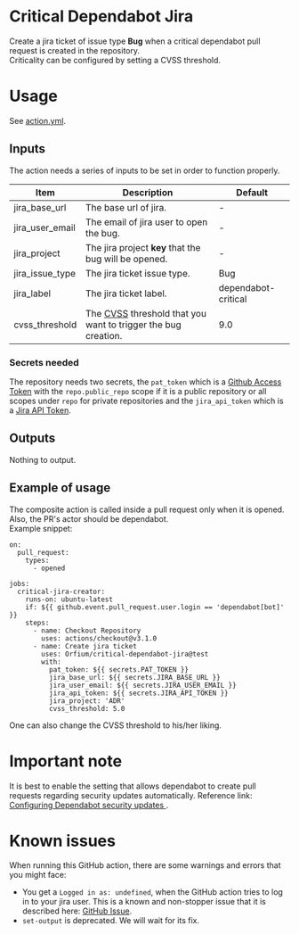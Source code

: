 # Critical Dependabot Jira
Create a jira ticket of issue type **Bug** when a critical dependabot pull request is created in the repository. \
Criticality can be configured by setting a CVSS threshold.

# Usage
See [action.yml](https://github.com/Orfium/critical-dependabot-jira/blob/master/action.yml).

## Inputs
The action needs a series of inputs to be set in order to function properly.

| Item            | Description                                                                                                                        | Default             |
|-----------------|------------------------------------------------------------------------------------------------------------------------------------|---------------------|
| jira_base_url   | The base url of jira.                                                                                                              | -                   |
| jira_user_email | The email of jira user to open the bug.                                                                                            | -                   |
| jira_project    | The jira project **key** that the bug will be opened.                                                                              | -                   |
| jira_issue_type | The jira ticket issue type.                                                                                                        | Bug                 |
| jira_label      | The jira ticket label.                                                                                                             | dependabot-critical |
| cvss_threshold  | The [CVSS](https://en.wikipedia.org/wiki/Common_Vulnerability_Scoring_System) threshold that you want to trigger the bug creation. | 9.0                 |

### Secrets needed
The repository needs two secrets, the `pat_token` which is a
[Github Access Token](https://docs.github.com/en/authentication/keeping-your-account-and-data-secure/creating-a-personal-access-token)
with the `repo.public_repo` scope if it is a public repository or all scopes under `repo` for private repositories
 and the `jira_api_token` which is a [Jira API Token](https://id.atlassian.com/manage-profile/security/api-tokens).

## Outputs
Nothing to output.

## Example of usage
The composite action is called inside a pull request only when it is opened. Also, the PR's actor should be dependabot. \
Example snippet:

```
on:
  pull_request:
    types:
      - opened

jobs:
  critical-jira-creator:
    runs-on: ubuntu-latest
    if: ${{ github.event.pull_request.user.login == 'dependabot[bot]' }}
    steps:
      - name: Checkout Repository
        uses: actions/checkout@v3.1.0
      - name: Create jira ticket
        uses: Orfium/critical-dependabot-jira@test
        with:
          pat_token: ${{ secrets.PAT_TOKEN }}
          jira_base_url: ${{ secrets.JIRA_BASE_URL }}
          jira_user_email: ${{ secrets.JIRA_USER_EMAIL }}
          jira_api_token: ${{ secrets.JIRA_API_TOKEN }}
          jira_project: 'ADR'
          cvss_threshold: 5.0
```
One can also change the CVSS threshold to his/her liking.

# Important note
It is best to enable the setting that allows dependabot to create pull requests regarding security updates automatically. Reference link: [Configuring Dependabot security updates
](https://docs.github.com/en/code-security/dependabot/dependabot-security-updates/configuring-dependabot-security-updates).

# Known issues
When running this GitHub action, there are some warnings and errors that you might face:
- You get a `Logged in as: undefined`, when the GitHub action tries to log in to your jira user. This is a known and non-stopper issue that it is described here: [GitHub Issue](https://github.com/atlassian/gajira-login/issues/30).
- `set-output` is deprecated. We will wait for its fix.
